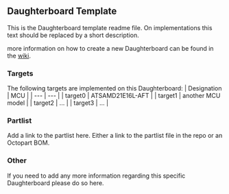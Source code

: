 ## Daughterboard Template
This is the Daughterboard template readme file. On implementations this text should be replaced by a short description.

more information on how to create a new Daughterboard can be found in the [wiki](https://github.com/probe-rs/hive/wiki/Creating-a-custom-Daughterboard).

### Targets
The following targets are implemented on this Daughterboard:
| Designation | MCU |
| --- | --- |
| target0 | ATSAMD21E16L-AFT |
| target1 | another MCU model |
| target2 | ... |
| target3 | ... |

### Partlist
Add a link to the partlist here. Either a link to the partlist file in the repo or an Octopart BOM.

### Other
If you need to add any more information regarding this specific Daughterboard please do so here.
